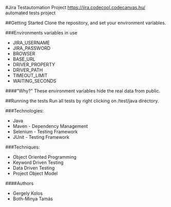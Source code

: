#Jira Testautomation Project
https://jira.codecool.codecanvas.hu/ automated tests project

##Getting Started
Clone the repository, and set your environment variables.

###Environments variables in use 
- JIRA_USERNAME
- JIRA_PASSWORD
- BROWSER
- BASE_URL
- DRIVER_PROPERTY
- DRIVER_PATH
- TIMEOUT_LIMIT
- WAITING_SECONDS

####"Why?"
These environment variables hide the real data from public.

##Running the tests
Run all tests by right clicking on /test/java directory.


###Technologies:
- Java
- Maven - Dependency Management
- Selenium - Testing Framework
- JUnit - Testing Framework

###Techniques:
- Object Oriented Programming
- Keyword Driven Testing
- Data Driven Testing
- Project Object Model

####Authors
- Gergely Kolos 
- Both-Minya Tamás